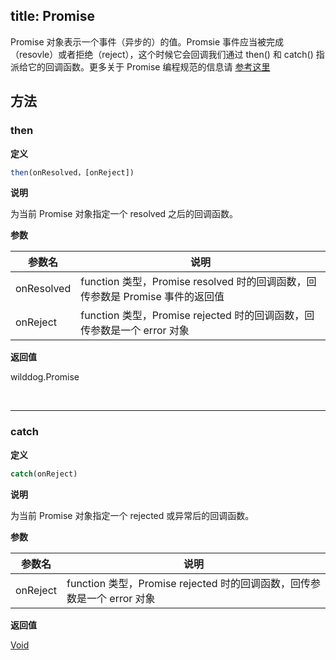 
title: Promise
---

Promise 对象表示一个事件（异步的）的值。Promsie 事件应当被完成（resovle）或者拒绝（reject），这个时候它会回调我们通过 then() 和 catch() 指派给它的回调函数。更多关于 Promise 编程规范的信息请 [参考这里](https://developer.mozilla.org/en-US/docs/Web/JavaScript/Reference/Global_Objects/Promise)

## 方法
### then

**定义**

```js
then(onResolved，[onReject])
```

**说明**

为当前 Promise 对象指定一个 resolved 之后的回调函数。

**参数**


| 参数名        | 说明                                       |
| ---------- | ---------------------------------------- |
| onResolved | function 类型，Promise resolved 时的回调函数，回传参数是 Promise 事件的返回值 |
| onReject   | function 类型，Promise rejected 时的回调函数，回传参数是一个 error 对象 |

**返回值**

wilddog.Promise

</br>

----

### catch

**定义**

```js
catch(onReject)
```

**说明**

为当前 Promise 对象指定一个 rejected 或异常后的回调函数。

**参数**


| 参数名      | 说明                                       |
| -------- | ---------------------------------------- |
| onReject | function 类型，Promise rejected 时的回调函数，回传参数是一个 error 对象 |

**返回值**

[Void](/api/auth/web.html#Void)

</br>
